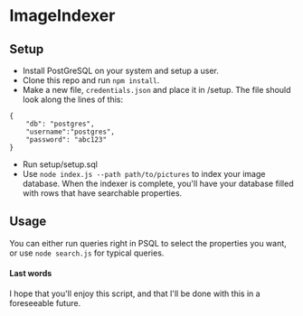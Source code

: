 # ImageIndexer

## Setup

- Install PostGreSQL on your system and setup a user.
- Clone this repo and run ``npm install``.
- Make a new file, ``credentials.json`` and place it in /setup. The file should look along the lines of this:
```
{
    "db": "postgres",
    "username":"postgres",
    "password": "abc123"
}
```
- Run setup/setup.sql
- Use ``node index.js --path path/to/pictures`` to index your image database.
When the indexer is complete, you'll have your database filled with rows that have searchable properties.

## Usage
You can either run queries right in PSQL to select the properties you want, or use ``node search.js`` for typical queries.

#### Last words
I hope that you'll enjoy this script, and that I'll be done with this in a foreseeable future.
